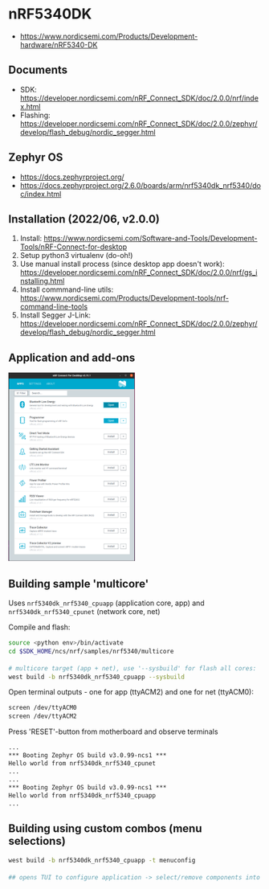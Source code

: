 # nRF5340DK
* https://www.nordicsemi.com/Products/Development-hardware/nRF5340-DK

## Documents
* SDK: https://developer.nordicsemi.com/nRF_Connect_SDK/doc/2.0.0/nrf/index.html
* Flashing: https://developer.nordicsemi.com/nRF_Connect_SDK/doc/2.0.0/zephyr/develop/flash_debug/nordic_segger.html

## Zephyr OS
* https://docs.zephyrproject.org/
* https://docs.zephyrproject.org/2.6.0/boards/arm/nrf5340dk_nrf5340/doc/index.html

## Installation (2022/06, v2.0.0)
1. Install: https://www.nordicsemi.com/Software-and-Tools/Development-Tools/nRF-Connect-for-desktop
1. Setup python3 virtualenv (do-oh!)
1. Use manual install process (since desktop app doesn't work): https://developer.nordicsemi.com/nRF_Connect_SDK/doc/2.0.0/nrf/gs_installing.html
1. Install commmand-line utils: https://www.nordicsemi.com/Products/Development-tools/nrf-command-line-tools
1. Install Segger J-Link: https://developer.nordicsemi.com/nRF_Connect_SDK/doc/2.0.0/zephyr/develop/flash_debug/nordic_segger.html

## Application and add-ons
<img src="nrf-connect-app.png" style="width: 50%; height: %50">

## Building sample 'multicore'
Uses  `nrf5340dk_nrf5340_cpuapp` (application core, app) and `nrf5340dk_nrf5340_cpunet` (network core, net)

Compile and flash:

```bash
source <python env>/bin/activate
cd $SDK_HOME/ncs/nrf/samples/nrf5340/multicore

# multicore target (app + net), use '--sysbuild' for flash all cores:
west build -b nrf5340dk_nrf5340_cpuapp --sysbuild
```

Open terminal outputs - one for app (ttyACM2) and one for net (ttyACM0):
```bash
screen /dev/ttyACM0 
screen /dev/ttyACM2
```

Press 'RESET'-button from motherboard and observe terminals

```
...
*** Booting Zephyr OS build v3.0.99-ncs1 ***
Hello world from nrf5340dk_nrf5340_cpunet
...
...
*** Booting Zephyr OS build v3.0.99-ncs1 ***
Hello world from nrf5340dk_nrf5340_cpuapp
...
```

## Building using custom combos (menu selections)
```bash
west build -b nrf5340dk_nrf5340_cpuapp -t menuconfig

## opens TUI to configure application -> select/remove components into build
```
